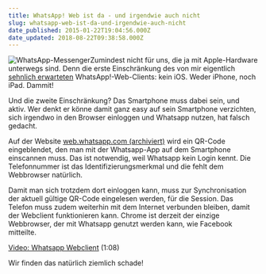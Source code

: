 ```yaml
---
title: WhatsApp! Web ist da - und irgendwie auch nicht
slug: whatsapp-web-ist-da-und-irgendwie-auch-nicht
date_published: 2015-01-22T19:04:56.000Z
date_updated: 2018-08-22T09:38:58.000Z
---
```


![WhatsApp-Messenger](//picdump.thafaker.de/2012/01/WhatsApp-Messenger-125x125.jpg)Zumindest nicht für uns, die ja mit Apple-Hardware unterwegs sind. Denn die erste Einschränkung des von mir eigentlich [sehnlich erwarteten](__GHOST_URL__/whatsapp-als-webanwendung-vom-desktop-aus/) WhatsApp!-Web-Clients: kein iOS. Weder iPhone, noch iPad. Dammit! 

Und die zweite Einschränkung? Das Smartphone muss dabei sein, und aktiv. Wer denkt er könne damit ganz easy auf sein Smartphone verzichten, sich irgendwo in den Browser einloggen und Whatsapp nutzen, hat falsch gedacht.

Auf der Website [web.whatsapp.com (archiviert)](http://web.archive.org/web/20150123073832/https://web.whatsapp.com/) wird ein QR-Code eingeblendet, den man mit der Whatsapp-App auf dem Smartphone einscannen muss. Das ist notwendig, weil Whatsapp kein Login kennt. Die Telefonnummer ist das Identifizierungsmerkmal und die fehlt dem Webbrowser natürlich.

Damit man sich trotzdem dort einloggen kann, muss zur Synchronisation der aktuell gültige QR-Code eingelesen werden, für die Session. Das Telefon muss zudem weiterhin mit dem Internet verbunden bleiben, damit der Webclient funktionieren kann. Chrome ist derzeit der einzige Webbrowser, der mit Whatsapp genutzt werden kann, wie Facebook mitteilte.

[Video: Whatsapp Webclient](http://video.golem.de/desktop-applikationen/14645/whatsapp-webclient.html) (1:08)

Wir finden das natürlich ziemlich schade!
